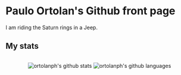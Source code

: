 # Paulo Ortolan's Github front page

I am riding the Saturn rings in a Jeep.

## My stats
 
<p class="aligncenter" style="text-align: center; margin-top: 30px;"> 
  <img align="center" src="https://github-readme-stats-topaz-six.vercel.app/api?username=ortolanph&show_icons=true&include_all_commits=true&count_private=true&theme=tokyonight" alt="ortolanph's github stats" /> 
  <img align="center" src="https://github-readme-stats-topaz-six.vercel.app/api/top-langs/?username=ortolanph&langs_count=10&layout=compact&theme=tokyonight&hide=Vim%20script,shell,cmake,css,html" alt="ortolanph's github languages" /> 
</p>
